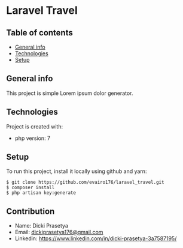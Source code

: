# Laravel Travel
## Table of contents
* [General info](#general-info)
* [Technologies](#technologies)
* [Setup](#setup)


## General info
This project is simple Lorem ipsum dolor generator.
	
## Technologies
Project is created with:
* php version: 7
	
## Setup
To run this project, install it locally using github and yarn:

```
$ git clone https://github.com/evairo176/laravel_travel.git
$ composer install
$ php artisan key:generate

```


## Contribution
* Name: Dicki Prasetya
* Email: dickiprasetya176@gmail.com
* Linkedin: https://www.linkedin.com/in/dicki-prasetya-3a7587195/


